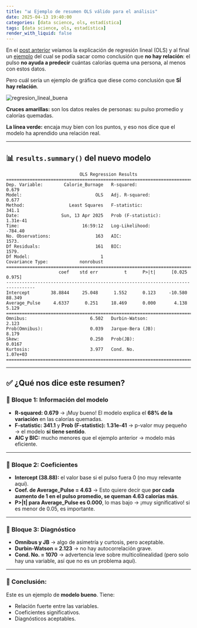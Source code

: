 ```yaml
---
title: "📊 Ejemplo de resumen OLS válido para el análisis"
date: 2025-04-13 19:40:00
categories: [data science, ols, estadística]
tags: [data science, ols, estadística]
render_with_liquid: false
---
```


En el [post anterior](https://jorgerosa.dev/posts/que-es-ols-minimos-cuadrados-ordinarios/) veíamos la explicación de regresión lineal (OLS) y al final un
[ejemplo](https://jorgerosa.dev/posts/que-es-ols-minimos-cuadrados-ordinarios/#%EF%B8%8F-representación-gráfica) del cual se podía sacar como conclusión
que **no hay relación**: el pulso **no ayuda a predecir** cuántas calorías quema una persona, al menos con estos datos.

Pero cuál sería un ejemplo de gráfica que diese como conclusión que **SÍ hay relación**.

![regresion_lineal_buena](https://github.com/user-attachments/assets/c4697a3e-4764-427e-879f-4aff39a54857)

**Cruces amarillas:** son los datos reales de personas: su pulso promedio y calorías quemadas.

**La línea verde:** encaja muy bien con los puntos, y eso nos dice que el modelo ha aprendido una relación real.


---

## 📊 `results.summary()` del nuevo modelo

```
                            OLS Regression Results                            
==============================================================================
Dep. Variable:        Calorie_Burnage   R-squared:                       0.679
Model:                            OLS   Adj. R-squared:                  0.677
Method:                 Least Squares   F-statistic:                     341.1
Date:                Sun, 13 Apr 2025   Prob (F-statistic):           1.31e-41
Time:                        16:59:12   Log-Likelihood:                -784.40
No. Observations:                 163   AIC:                             1573.
Df Residuals:                     161   BIC:                             1579.
Df Model:                           1                                         
Covariance Type:            nonrobust                                         
=================================================================================
                    coef    std err          t      P>|t|      [0.025      0.975]
---------------------------------------------------------------------------------
Intercept        38.8844     25.048      1.552      0.123     -10.580      88.349
Average_Pulse     4.6337      0.251     18.469      0.000       4.138       5.129
==============================================================================
Omnibus:                        6.502   Durbin-Watson:                   2.123
Prob(Omnibus):                  0.039   Jarque-Bera (JB):                8.179
Skew:                           0.250   Prob(JB):                       0.0167
Kurtosis:                       3.977   Cond. No.                     1.07e+03
==============================================================================
```

---

## ✅ ¿Qué nos dice este resumen?

### 🧩 **Bloque 1: Información del modelo**
- **R-squared: 0.679** → ¡Muy bueno! El modelo explica el **68% de la variación** en las calorías quemadas.
- **F-statistic: 341.1** y **Prob (F-statistic): 1.31e-41** → p-valor muy pequeño → el modelo **sí tiene sentido**.
- **AIC y BIC:** mucho menores que el ejemplo anterior → modelo más eficiente.

---

### 🔢 **Bloque 2: Coeficientes**
- **Intercept (38.88):** el valor base si el pulso fuera 0 (no muy relevante aquí).
- **Coef. de Average_Pulse = 4.63** → Esto quiere decir que **por cada aumento de 1 en el pulso promedio, se queman 4.63 calorías más**.
- **P>|t| para Average_Pulse es 0.000**, lo mas bajo → ¡muy significativo! si es menor de 0.05, es importante.

---

### 🧪 **Bloque 3: Diagnóstico**
- **Omnibus y JB** → algo de asimetría y curtosis, pero aceptable.
- **Durbin-Watson = 2.123** → no hay autocorrelación grave.
- **Cond. No. = 1070** → advertencia leve sobre multicolinealidad (pero solo hay una variable, así que no es un problema aquí).

---

### 📌 Conclusión:

Este es un ejemplo de **modelo bueno**. Tiene:

- Relación fuerte entre las variables.
- Coeficientes significativos.
- Diagnósticos aceptables.
